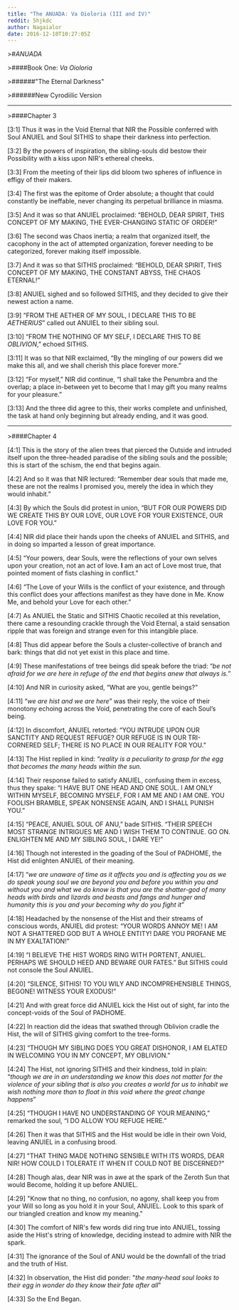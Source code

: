 ```yaml
---
title: "The ANUADA: Va Oioloria (III and IV)"
reddit: 5hjkdc
author: Nagaialor
date: 2016-12-10T10:27:05Z
---
```


&gt;#*ANUADA*


&gt;####Book One: *Va Oioloria*


&gt;######"The Eternal Darkness"


&gt;######New Cyrodiilic Version

------------------------

&gt;####Chapter 3


[3:1] Thus it was in the Void Eternal that NIR the Possible conferred with Soul ANUIEL and Soul SITHIS to shape their darkness into perfection.


[3:2] By the powers of inspiration, the sibling-souls did bestow their Possibility with a kiss upon NIR's ethereal cheeks.


[3:3] From the meeting of their lips did bloom two spheres of influence in effigy of their makers.


[3:4] The first was the epitome of Order absolute; a thought that could constantly be ineffable, never changing its perpetual brilliance in miasma.


[3:5] And it was so that ANUIEL proclaimed: “BEHOLD, DEAR SPIRIT, THIS CONCEPT OF MY MAKING, THE EVER-CHANGING STATIC OF ORDER!”


[3:6] The second was Chaos inertia; a realm that organized itself, the cacophony in the act of attempted organization, forever needing to be categorized, forever making itself impossible.


[3:7] And it was so that SITHIS proclaimed: “BEHOLD, DEAR SPIRIT, THIS CONCEPT OF MY MAKING, THE CONSTANT ABYSS, THE CHAOS ETERNAL!”


[3:8] ANUIEL sighed and so followed SITHIS, and they decided to give their newest action a name.


[3:9] “FROM THE AETHER OF MY SOUL, I DECLARE THIS TO BE *AETHERIUS*” called out ANUIEL to their sibling soul.


[3:10] “FROM THE NOTHING OF MY SELF, I DECLARE THIS TO BE *OBLIVION*,” echoed SITHIS.


[3:11] It was so that NIR exclaimed, “By the mingling of our powers did we make this all, and we shall cherish this place forever more.”


[3:12] “For myself,” NIR did continue, “I shall take the Penumbra and the overlap; a place in-between yet to become that I may gift you many realms for your pleasure.”


[3:13] And the three did agree to this, their works complete and unfinished, the task at hand only beginning but already ending, and it was good.


-----------


&gt;####Chapter 4


[4:1] This is the story of the alien trees that pierced the Outside and intruded itself upon the three-headed paradise of the sibling souls and the possible; this is start of the schism, the end that begins again.


[4:2] And so it was that NIR lectured: “Remember dear souls that made me, these are not the realms I promised you, merely the idea in which they would inhabit.”


[4:3] By which the Souls did protest in union, “BUT FOR OUR POWERS DID WE CREATE THIS BY OUR LOVE, OUR LOVE FOR YOUR EXISTENCE, OUR LOVE FOR YOU.”


[4:4]  NIR did place their hands upon the cheeks of ANUIEL and SITHIS, and in doing so imparted a lesson of great importance.


[4:5] “Your powers, dear Souls, were the reflections of your own selves upon your creation, not an act of love.  **I** am an act of Love most true, that pointed moment of fists clashing in conflict.”


[4:6] “The Love of your Wills is the conflict of your existence, and through this conflict does your affections manifest as they have done in Me.  Know Me, and behold your Love for each other.”


[4:7] As ANUIEL the Static and SITHIS Chaotic recoiled at this revelation, there came a resounding crackle through the Void Eternal, a staid sensation ripple that was foreign and strange even for this intangible place.


[4:8] Thus did appear before the Souls a cluster-collective of branch and bark: things that did not yet exist in this place and time.  


[4:9] These manifestations of tree beings did speak before the triad: “*be not afraid for we are here in refuge of the end that begins anew that always is.*”


[4:10] And NIR in curiosity asked, “What are you, gentle beings?” 


[4:11] “*we are hist and we are here*” was their reply, the voice of their monotony echoing across the Void, penetrating the core of each Soul’s being.


[4:12] In discomfort, ANUIEL retorted: “YOU INTRUDE UPON OUR SANCTITY AND REQUEST REFUGE?  OUR REFUGE IS IN OUR TRI-CORNERED SELF; THERE IS NO PLACE IN OUR REALITY FOR YOU.”


[4:13] The Hist replied in kind: “*reality is a peculiarity to grasp for the egg that becomes the many heads within the sun.*


[4:14] Their response failed to satisfy ANUIEL, confusing them in excess, thus they spake: “I HAVE BUT ONE HEAD AND ONE SOUL.  I AM ONLY WITHIN MYSELF, BECOMING MYSELF, FOR I AM ME AND I AM ONE.  YOU FOOLISH BRAMBLE, SPEAK NONSENSE AGAIN, AND I SHALL PUNISH YOU.”


[4:15] “PEACE, ANUIEL SOUL OF ANU,” bade SITHIS.  “THEIR SPEECH MOST STRANGE INTRIGUES ME AND I WISH THEM TO CONTINUE.  GO ON.  ENLIGHTEN ME AND MY SIBLING SOUL, I DARE YE!”


[4:16] Though not interested in the goading of the Soul of PADHOME, the Hist did enlighten ANUIEL of their meaning. 


[4:17] “*we are unaware of time as it affects you and is affecting you as we do speak young soul we are beyond you and before you within you and without you and what we do know is that you are the shatter-god of many heads with birds and lizards and beasts and fangs and hunger and humanity this is you and your becoming why do you fight it*”


[4:18] Headached by the nonsense of the Hist and their streams of conscious words, ANUIEL did protest: “YOUR WORDS ANNOY ME!  I AM NOT A SHATTERED GOD BUT A WHOLE ENTITY!  DARE YOU PROFANE ME IN MY EXALTATION!”


[4:19] “I BELIEVE THE HIST WORDS RING WITH PORTENT, ANUIEL.  PERHAPS WE SHOULD HEED AND BEWARE OUR FATES.”  But SITHIS could not console the Soul ANUIEL.


[4:20] “SILENCE, SITHIS!  TO YOU WILY AND INCOMPREHENSIBLE THINGS, BEGONE!  WITNESS YOUR EXODUS!”


[4:21] And with great force did ANUIEL kick the Hist out of sight, far into the concept-voids of the Soul of PADHOME.


[4:22] In reaction did the ideas that swathed through Oblivion cradle the Hist, the will of SITHIS giving comfort to the tree-forms.


[4:23] “THOUGH MY SIBLING DOES YOU GREAT DISHONOR, I AM ELATED IN WELCOMING YOU IN MY CONCEPT, MY OBLIVION.”


[4:24] The Hist, not ignoring SITHIS and their kindness, told in plain: “*though we are in an understanding we know this does not matter for the violence of your sibling that is also you creates a world for us to inhabit we wish nothing more than to float in this void where the great change happens*” 


[4:25] “THOUGH I HAVE NO UNDERSTANDING OF YOUR MEANING,” remarked the soul, “I DO ALLOW YOU REFUGE HERE.”


[4:26] Then it was that SITHIS and the Hist would be idle in their own Void, leaving ANUIEL in a confusing brood.

[4:27] "THAT THING MADE NOTHING SENSIBLE WITH ITS WORDS, DEAR NIR!  HOW COULD I TOLERATE IT WHEN IT COULD NOT BE DISCERNED?"

[4:28] Though alas, dear NIR was in awe at the spark of the Zeroth Sun that would Become, holding it up before ANUIEL.

[4:29] "Know that no thing, no confusion, no agony, shall keep you from your Will so long as you hold it in your Soul, ANUIEL.  Look to this spark of our triangled creation and know my meaning."

[4:30] The comfort of NIR's few words did ring true into ANUIEL, tossing aside the Hist's string of knowledge, deciding instead to admire with NIR the spark.

[4:31] The ignorance of the Soul of ANU would be the downfall of the triad and the truth of Hist.  

[4:32] In observation, the Hist did ponder: "*the many-head soul looks to their egg in wonder do they know their fate after all*"

[4:33] So the End Began.

